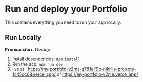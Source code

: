 # Run and deploy your Portfolio

This contains everything you need to run your app locally.

## Run Locally

**Prerequisites:**  Node.js


1. Install dependencies:
   `npm install`
2. Run the app:
   `npm run dev`
3. live at : https://my-portfolio-v2me-q781elf9b-nikhils-projects-1d45cc68.vercel.app/ or https://my-portfolio-v2me.vercel.app/

